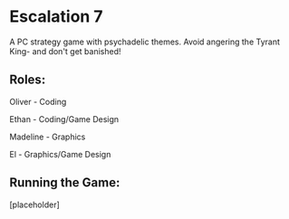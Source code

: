 # Escalation 7

A PC strategy game with psychadelic themes. Avoid angering the Tyrant King- and don't get banished!


## Roles:
Oliver - Coding

Ethan - Coding/Game Design

Madeline - Graphics

El - Graphics/Game Design

## Running the Game:
[placeholder]



